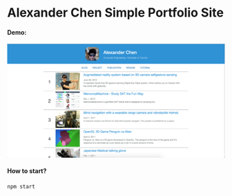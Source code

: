 Alexander Chen Simple Portfolio Site
===================

#### Demo:
![alt text](./readme/frontpage.png "LOGO")


#### How to start?
```
npm start
```
